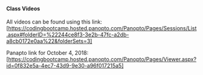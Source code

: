 #### Class Videos


All videos can be found using this link:[https://codingbootcamp.hosted.panopto.com/Panopto/Pages/Sessions/List.aspx#folderID=%22244ce8f3-3e2b-47fc-a2db-a8cb0172e0aa%22&folderSets=3]

Panapto link for October 4, 2018: [https://codingbootcamp.hosted.panopto.com/Panopto/Pages/Viewer.aspx?id=0f832e5a-4ec7-43d9-9e30-a96f017215a5]